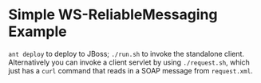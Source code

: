 # Simple WS-ReliableMessaging Example

`ant deploy` to deploy to JBoss; `./run.sh` to invoke the standalone client.  Alternatively you can invoke a client servlet by using `./request.sh`, which just has a `curl` command that reads in a SOAP message from `request.xml`.
